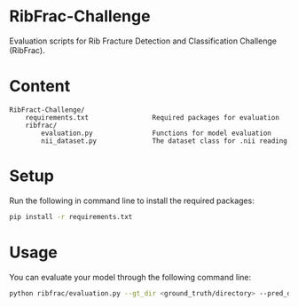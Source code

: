 # RibFrac-Challenge

Evaluation scripts for Rib Fracture Detection and Classification Challenge (RibFrac).



# Content

```
RibFract-Challenge/
    requirements.txt                Required packages for evaluation
    ribfrac/
        evaluation.py               Functions for model evaluation
        nii_dataset.py              The dataset class for .nii reading
```

# Setup

Run the following in command line to install the required packages:
```bash
pip install -r requirements.txt
```

# Usage

You can evaluate your model through the following command line:
```bash
python ribfrac/evaluation.py --gt_dir <ground_truth/directory> --pred_dir <prediction/directory>
